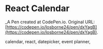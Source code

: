 # React Calendar
 _A Pen created at CodePen.io. Original URL: [https://codepen.io/losborne24/pen/dxYagB](https://codepen.io/losborne24/pen/dxYagB).

 calendar, react, datepicker, event planner, 